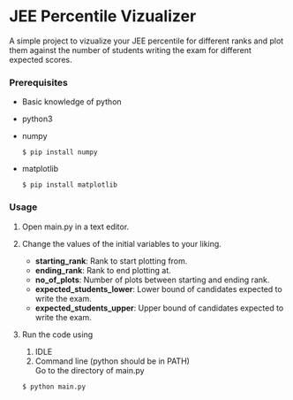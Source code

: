 # JEE Percentile Vizualizer

A simple project to vizualize your JEE percentile for different ranks and plot them against the number of students writing the exam for different expected scores.

### Prerequisites

- Basic knowledge of python

- python3

- numpy

  ```shell
  $ pip install numpy
  ```

- matplotlib

  ```shell
  $ pip install matplotlib
  ```

### Usage

1. Open main.py in a text editor.

2. Change the values of the initial variables to your liking.

   - **starting_rank**: Rank to start plotting from.
   - **ending_rank**: Rank to end plotting at.
   - **no_of_plots**: Number of plots between starting and ending rank.
   - **expected_students_lower**: Lower bound of candidates expected to write the exam.
   - **expected_students_upper**: Upper bound of candidates expected to write the exam.

3. Run the code using
   1. IDLE
   2. Command line (python should be in PATH)  
      Go to the directory of main.py
   ```shell
   $ python main.py
   ```
